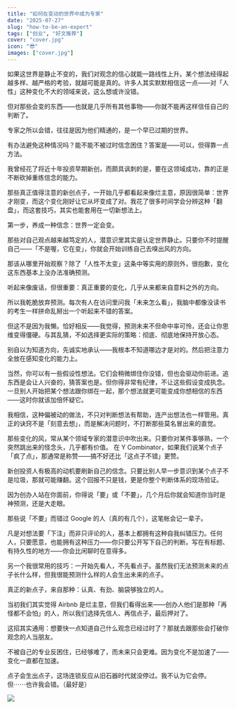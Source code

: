 ```yaml
---
title: "如何在变动的世界中成为专家"
date: "2025-07-27"
slug: "how-to-be-an-expert"
tags: ["创业", "好文推荐"]
cover: "cover.jpg"
icon: "😎"
images: ["cover.jpg"]
---
```

如果这世界是静止不变的，我们对观念的信心就能一路线性上升。某个想法经得起越多样、越严格的考验，就越可能是真的。许多人其实默默相信这一点——对「人性」这种变化不大的领域来说，这么想或许没错。



但对那些会变的东西——也就是几乎所有其他事物——你就不能再这样信任自己的判断了。



专家之所以会错，往往是因为他们精通的，是一个早已过期的世界。



有办法避免这种情况吗？能不能不被过时信念困住？答案是——可以，但得靠一点方法。



我曾经花了将近十年投资早期新创，而颇具讽刺的是，要在这领域成功，靠的正是不断砍掉重练信念的能力。



那些真正值得注意的新创点子，一开始几乎都看起来像烂主意，原因很简单：世界才刚变，而这个变化刚好让它从坏变成了对。我花了很多时间学会分辨这种「翻盘」，而这套技巧，其实也能套用在一切新想法上。



第一步，养成一种信念：世界一定会变。



那些对自己观点越来越笃定的人，潜意识里其实是认定世界静止。只要你不时提醒自己——「不是喔，它在变」，你就会开始训练自己去嗅出风的方向。



那该从哪里开始观察？除了「人性不太变」这条中等实用的原则外，很抱歉，变化这东西基本上没办法准确预测。



听起来像废话，但很重要：真正重要的变化，几乎从来都来自意料之外的方向。



所以我乾脆放弃预测。每次有人在访问里问我「未来怎么看」，我脑中都像没读书的考生一样拼命乱掰出一个听起来不错的答案。



但这不是因为我懒。恰好相反——我觉得，预测未来不但命中率可怜，还会让你思维变得僵硬。与其乱猜，不如选择更实际的策略：彻底、彻底地保持开放心态。



别自以为知道方向，先诚实地承认——我根本不知道哪边才是对的。然后把注意力全放在感知变化的能力上。



当然，你可以有一些假设性想法。它们会稍微绑住你没错，但也会驱动你前进。追东西是会让人兴奋的，猜答案也是。但你得非常有纪律，不让这些假设变成执念。
一旦别人开始把某个想法跟你绑在一起，那个想法就更可能变成你想相信的东西——这时你就该加倍怀疑它。



我相信，这种偏被动的做法，不只对判断想法有帮助，连产出想法也一样管用。真正的诀窍不是「刻意去想」，而是解决问题时，不打断那些莫名冒出来的直觉。



那些变化的风，常从某个领域专家的潜意识中吹出来。只要你对某件事够熟，一个突然跳出来的怪念头，几乎都有价值。
在 Y Combinator，如果我们说某个点子「疯了点」，那通常是称赞——搞不好还比「这点子不错」更赞。



新创投资人有极高的动机要刷新自己的信念。只要比别人早一步意识到某个点子不是垃圾，那就可能赚翻。这个回报不只是钱，更是你整个判断体系的现场验证。



因为创办人站在你面前，你得说「要」或「不要」，几个月后你就会知道你当时是神预测，还是大走眼。



那些说「不要」而错过 Google 的人（真的有几个），这笔帐会记一辈子。



凡是对想法要「下注」而非只评论的人，基本上都拥有这种自我纠错压力。任何人，只要愿意，也能拥有这种压力——你只要公开写下自己的判断。写在有标题、有持久性的地方——你会比闲聊时在意得多。



另一个我很常用的技巧：一开始先看人，不先看点子。虽然我们无法预测未来的点子长什么样，但我很能预测什么样的人会生出未来的点子。



真正的新点子，来自那种：认真、有劲、脑袋够独立的人。



当初我们其实觉得 Airbnb 是烂主意，但我们看得出来——创办人他们是那种「再怪都不会怕」的人，所以我们选择先信人、再信点子，最后押对了。



这招其实通用：想要快一点知道自己什么观念已经过时了？那就去跟那些会打破你观念的人当朋友。



不被自己的专业反困住，已经够难了，而未来只会更难。因为变化不是加速了——变化一直都在加速。



点子会生出点子，这场连锁反应从旧石器时代就没停过。我不认为它会停。
但⋯⋯也许我会错。（最好是）




![](https://prod-files-secure.s3.us-west-2.amazonaws.com/112d0858-5090-4d34-a606-b75eb8d65fd2/46476355-9cf3-4e99-9b7a-3531bc426380/1000202064.png?X-Amz-Algorithm=AWS4-HMAC-SHA256&X-Amz-Content-Sha256=UNSIGNED-PAYLOAD&X-Amz-Credential=ASIAZI2LB466ZK4EZ2IN%2F20250911%2Fus-west-2%2Fs3%2Faws4_request&X-Amz-Date=20250911T161541Z&X-Amz-Expires=3600&X-Amz-Security-Token=IQoJb3JpZ2luX2VjEKD%2F%2F%2F%2F%2F%2F%2F%2F%2F%2FwEaCXVzLXdlc3QtMiJHMEUCIQCE%2FNRc33dleJO%2Bu2Ic9v1%2Bvii1NyF%2F2%2FWKsROUyADiQQIgI1zvlnobTWcGpQrjyhjwJtykj%2FHfKyFI4YSyhXcXOhsq%2FwMIGBAAGgw2Mzc0MjMxODM4MDUiDIBvpEJ%2BepehqVOz5CrcAzy6XfcO2nCBTrjGqWbaPPlkEBoO36AwJHu2aUmV5tq6fSTCcYNyIR8QCSNI%2Bu%2BNnNla9pdlnihlrqNh1%2BhdE%2FPo0Qv1NH9Pi9n%2BKhWHcwwMtmforbqtQeoHZyXdZSyFFcsyxi954SfpeEJ2vOzSsFMqxRsWeRnGknu95hUhASfP595eh2AxuaAjZmaa5wxNpckTlP3sMoH4AdwdQU9OPKsYL6PsG%2FdfZltmzOOVA6Dt6fs3UVMXob7QjNNUWUkGdpIkzlrGXqgFbhc3s1sDqclWmIdN%2BueCe2R2vaDJVLwvLRRqsMB%2FnWEAAFhLnfC1v5ThLJv0HyVMV4g0mbFACGgwwVqcaN3kYCaVpvuAtydIzQgbNzPNvf%2BZHbkmEvUKBbT5ZHsrbBps5XfHAsMtD5gwZgkDZ6WXlwMSP7lSs%2FAbisbUoGtzk0AGRkbhr09EiY150UEF9GwL6t5%2BpZ4%2BAqQsh6PAvTvOriJsn2%2BdqUHRpW%2BF2KScjR7pnFtv45fWjUgJmvuGIxrd%2FdvW%2BBmDa77peIIDYlNmJHctOg%2BbYzMVI6GSdENyEHlJ7vzhIFmtjjnT0l4wSaCt7N2MevqAnyfOoQl6ZJ52TEQCau6id%2FFD2ClOsDvsnxdxXGSaMLTSi8YGOqUBuf8LDsdTyu39oOTjDeUEYicd%2Fs5dAZNlvYAs6zAmvs8p13HO9XzNn6%2BuQBVtrnCO5Am60AsocZD3v72vabDFRem1iw6M2Q9z2pUPS4aJ7NObszIaZfw9r3l52qW7gq%2FFUHJdwrXEgVDhmYllnEZgcn7B2t%2BJMCH04hvBPZVw9pEinX6F72OUFRFxGtab6CKJlvA3wsUdDhN13xCq6z%2BJX7FUYcMo&X-Amz-Signature=2ca99a0b7751e07b800e47c2ffc5510fd9183b8d82beff1e3bbdee970c0e90b8&X-Amz-SignedHeaders=host&x-amz-checksum-mode=ENABLED&x-id=GetObject)

